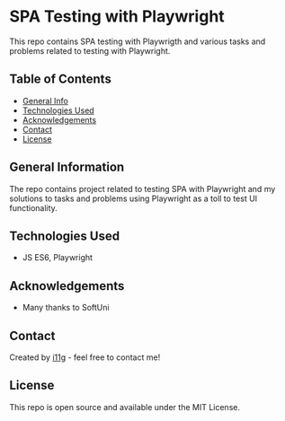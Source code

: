 # SPA Testing with Playwright 
This repo contains SPA testing with Playwrigth and various tasks and problems related to testing with Playwright.  

## Table of Contents
* [General Info](#general-information)
* [Technologies Used](#technologies-used)
* [Acknowledgements](#acknowledgements)
* [Contact](#contact)
* [License](#license) 

## General Information
The repo contains project related to testing SPA with Playwright and my solutions to tasks and problems using Playwright as a toll to test UI functionality. 
## Technologies Used
- JS ES6, Playwright
## Acknowledgements
- Many thanks to SoftUni
## Contact
Created by [i11g](https://i11g.githug.io) - feel free to contact me!
## License 
This repo is open source and available under the MIT License. 
